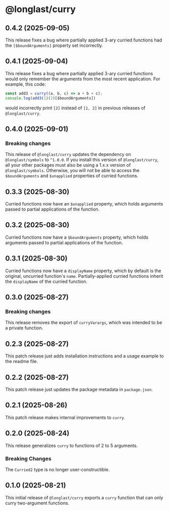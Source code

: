 # @longlast/curry

## 0.4.2 (2025-09-05)

This release fixes a bug where partially applied 3-ary curried functions had
the `[$boundArguments]` property set incorrectly.

## 0.4.1 (2025-09-04)

This release fixes a bug where partially applied 3-ary curried functions would
only remember the arguments from the most recent application. For example, this
code:

```js
const add3 = curry((a, b, c) => a + b + c);
console.log(add3(1)(2)[$boundArguments])
```

would incorrectly print `[2]` instead of `[1, 2]` in previous releases of
`@longlast/curry`.

## 0.4.0 (2025-09-01)

### Breaking changes

This release of `@longlast/curry` updates the dependency on `@longlast/symbols`
to `^1.0.0`. If you install this version of `@longlast/curry`, all your other
packages must also be using a 1.x.x version of `@longlast/symbols`. Otherwise,
you will not be able to access the `$boundArguments` and `$unapplied`
properties of curried functions.

## 0.3.3 (2025-08-30)

Curried functions now have an `$unapplied` property, which holds arguments
passed to partial applications of the function.

## 0.3.2 (2025-08-30)

Curried functions now have a `$boundArguments` property, which holds arguments
passed to partial applications of the function.

## 0.3.1 (2025-08-30)

Curried functions now have a `displayName` property, which by default is the
original, uncurried function's `name`. Partially-applied curried functions
inherit the `displayName` of the curried function.

## 0.3.0 (2025-08-27)

### Breaking changes

This release removes the export of `curryVarargs`, which was intended to be a
private function.

## 0.2.3 (2025-08-27)

This patch release just adds installation instructions and a usage example to
the readme file.

## 0.2.2 (2025-08-27)

This patch release just updates the package metadata in `package.json`.

## 0.2.1 (2025-08-26)

This patch release makes internal improvements to `curry`.

## 0.2.0 (2025-08-24)

This release generalizes `curry` to functions of 2 to 5 arguments.

### Breaking Changes

The `Curried2` type is no longer user-constructible.

## 0.1.0 (2025-08-21)

This initial release of `@longlast/curry` exports a `curry` function that can
only curry two-argument functions.
